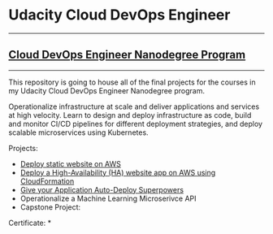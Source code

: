 # Udacity Cloud DevOps Engineer
***
## [Cloud DevOps Engineer Nanodegree Program](https://www.udacity.com/course/cloud-dev-ops-nanodegree--nd9991)
***
This repository is going to house all of the final projects for the courses in my Udacity Cloud DevOps Engineer Nanodegree program.

Operationalize infrastructure at scale and deliver applications and services at high velocity.
Learn to design and deploy infrastructure as code, build and monitor CI/CD pipelines for different deployment strategies, and deploy
scalable microservices using Kubernetes.

Projects:
* [Deploy static website on AWS](https://github.com/jcorrado76/udacity-cloud-devops-engineer/tree/dev/static_website)
* [Deploy a High-Availability (HA) website app on AWS using CloudFormation](https://github.com/jcorrado76/udacity-cloud-devops-engineer-final-projects/blob/dev/highly_available_website/README.md)
* [Give your Application Auto-Deploy Superpowers]()
* Operationalize a Machine Learning Microserivce API
* Capstone Project:

Certificate:
* 
